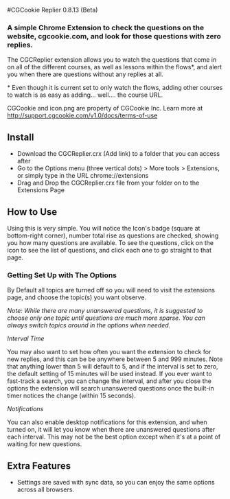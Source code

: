 #CGCookie Replier 0.8.13 (Beta)

### A simple Chrome Extension to check the questions on the website, cgcookie.com, and look for those questions with zero replies.

The CGCReplier extension allows you to watch the questions that come in on all of the different courses, as well as lessons within the flows*, and alert you when there are questions without any replies at all.

\* Even though it is current set to only watch the flows, adding other courses to watch is as easy as adding... well.... the course URL.

CGCookie and icon.png are property of CGCookie Inc. Learn more at http://support.cgcookie.com/v1.0/docs/terms-of-use

## Install

* Download the CGCReplier.crx (Add link) to a folder that you can access after
* Go to the Options menu (three vertical dots) > More tools > Extensions, or simply type in the URL chrome://extensions
* Drag and Drop the CGCReplier.crx file from your folder on to the Extensions Page

## How to Use

Using this is very simple. You will notice the Icon's badge (square at bottom-right corner), number total rise as questions are checked, showing you how many questions are available. To see the questions, click on the icon to see the list of questions, and click each one to go straight to that page.

### Getting Set Up with The Options

By Default all topics are turned off so you will need to visit the extensions page, and choose the topic(s) you want observe.

_Note: While there are many unanswered questions, it is suggested to choose only one topic until questions are much more sparse. You can always switch topics around in the options when needed._

*Interval Time*

You may also want to set how often you want the extension to check for new replies, and this can be be anywhere between 5 and 999 minutes. Note that anything lower than 5 will default to 5, and if the interval is set to zero, the default setting of 15 minutes will be used instead. If you ever want to fast-track a search, you can change the interval, and after you close the options the extension will search unanswered questions once the built-in timer notices the change (within 15 seconds).

*Notifications*

You can also enable desktop notifications for this extension, and when turned on, it will let you know when there are unanswered questions after each interval. This may not be the best option except when it's at a point of waiting for new questions.

## Extra Features

* Settings are saved with sync data, so you can enjoy the same options across all browsers.
